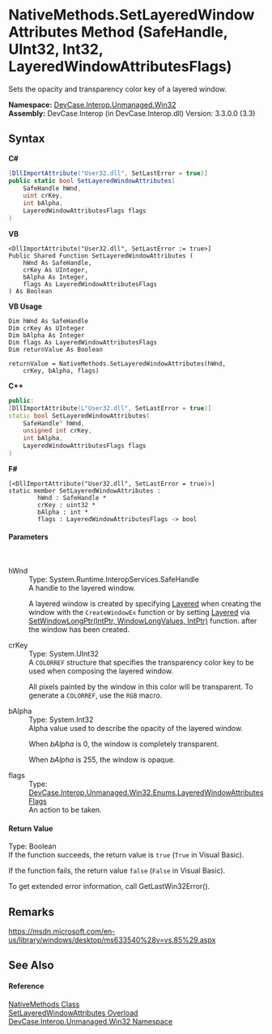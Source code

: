 # NativeMethods.SetLayeredWindowAttributes Method (SafeHandle, UInt32, Int32, LayeredWindowAttributesFlags)
 

Sets the opacity and transparency color key of a layered window.

**Namespace:**&nbsp;<a href="N_DevCase_Interop_Unmanaged_Win32">DevCase.Interop.Unmanaged.Win32</a><br />**Assembly:**&nbsp;DevCase.Interop (in DevCase.Interop.dll) Version: 3.3.0.0 (3.3)

## Syntax

**C#**<br />
``` C#
[DllImportAttribute("User32.dll", SetLastError = true)]
public static bool SetLayeredWindowAttributes(
	SafeHandle hWnd,
	uint crKey,
	int bAlpha,
	LayeredWindowAttributesFlags flags
)
```

**VB**<br />
``` VB
<DllImportAttribute("User32.dll", SetLastError := true>]
Public Shared Function SetLayeredWindowAttributes ( 
	hWnd As SafeHandle,
	crKey As UInteger,
	bAlpha As Integer,
	flags As LayeredWindowAttributesFlags
) As Boolean
```

**VB Usage**<br />
``` VB Usage
Dim hWnd As SafeHandle
Dim crKey As UInteger
Dim bAlpha As Integer
Dim flags As LayeredWindowAttributesFlags
Dim returnValue As Boolean

returnValue = NativeMethods.SetLayeredWindowAttributes(hWnd, 
	crKey, bAlpha, flags)
```

**C++**<br />
``` C++
public:
[DllImportAttribute(L"User32.dll", SetLastError = true)]
static bool SetLayeredWindowAttributes(
	SafeHandle^ hWnd, 
	unsigned int crKey, 
	int bAlpha, 
	LayeredWindowAttributesFlags flags
)
```

**F#**<br />
``` F#
[<DllImportAttribute("User32.dll", SetLastError = true)>]
static member SetLayeredWindowAttributes : 
        hWnd : SafeHandle * 
        crKey : uint32 * 
        bAlpha : int * 
        flags : LayeredWindowAttributesFlags -> bool 

```


#### Parameters
&nbsp;<dl><dt>hWnd</dt><dd>Type: System.Runtime.InteropServices.SafeHandle<br />A handle to the layered window. 

 A layered window is created by specifying <a href="T_DevCase_Interop_Unmanaged_Win32_Enums_WindowStylesEx">Layered</a> when creating the window with the `CreateWindowEx` function or by setting <a href="T_DevCase_Interop_Unmanaged_Win32_Enums_WindowStylesEx">Layered</a> via <a href="M_DevCase_Interop_Unmanaged_Win32_NativeMethods_SetWindowLongPtr">SetWindowLongPtr(IntPtr, WindowLongValues, IntPtr)</a> function. after the window has been created.</dd><dt>crKey</dt><dd>Type: System.UInt32<br />A `COLORREF` structure that specifies the transparency color key to be used when composing the layered window. 

 All pixels painted by the window in this color will be transparent. To generate a `COLORREF`, use the `RGB` macro.</dd><dt>bAlpha</dt><dd>Type: System.Int32<br />Alpha value used to describe the opacity of the layered window. 

 When *bAlpha* is 0, the window is completely transparent. 

 When *bAlpha* is 255, the window is opaque.</dd><dt>flags</dt><dd>Type: <a href="T_DevCase_Interop_Unmanaged_Win32_Enums_LayeredWindowAttributesFlags">DevCase.Interop.Unmanaged.Win32.Enums.LayeredWindowAttributesFlags</a><br />An action to be taken.</dd></dl>

#### Return Value
Type: Boolean<br />If the function succeeds, the return value is `true` (`True` in Visual Basic). 

 If the function fails, the return value `false` (`False` in Visual Basic). 

 To get extended error information, call GetLastWin32Error().

## Remarks
<a href="https://msdn.microsoft.com/en-us/library/windows/desktop/ms633540%28v=vs.85%29.aspx" target="_blank">https://msdn.microsoft.com/en-us/library/windows/desktop/ms633540%28v=vs.85%29.aspx</a>

## See Also


#### Reference
<a href="T_DevCase_Interop_Unmanaged_Win32_NativeMethods">NativeMethods Class</a><br /><a href="Overload_DevCase_Interop_Unmanaged_Win32_NativeMethods_SetLayeredWindowAttributes">SetLayeredWindowAttributes Overload</a><br /><a href="N_DevCase_Interop_Unmanaged_Win32">DevCase.Interop.Unmanaged.Win32 Namespace</a><br />